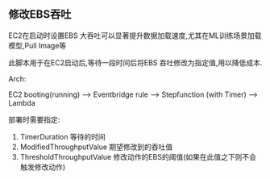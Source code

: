 ## 修改EBS吞吐

EC2在启动时设置EBS 大吞吐可以显著提升数据加载速度,尤其在ML训练场景加载模型,Pull Image等

此脚本用于在EC2启动后,等待一段时间后将EBS 吞吐修改为指定值,用以降低成本.

Arch:

EC2 booting(running) --> Eventbridge rule  --> Stepfunction (with Timer) --> Lambda

部署时需要指定:

1. TimerDuration 等待的时间
2. ModifiedThroughputValue 期望修改到的吞吐值
3. ThresholdThroughputValue 修改动作的EBS的阈值(如果在此值之下则不会触发修改动作)
